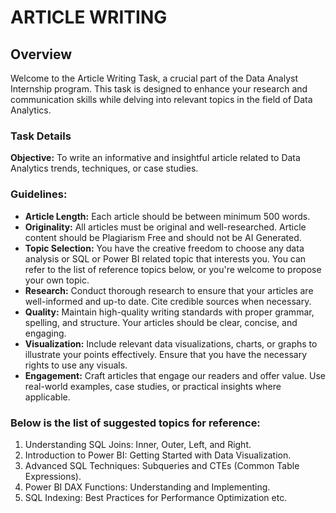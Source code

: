 # ARTICLE WRITING

## Overview
Welcome to the Article Writing Task, a crucial part of the Data Analyst Internship program. This task is designed to enhance your research and communication skills while delving into relevant topics in the field of Data Analytics.

### Task Details

**Objective:** To write an informative and insightful article related to Data Analytics trends, techniques, or case studies.

### Guidelines:
* **Article Length:** Each article should be between minimum 500 words.
* **Originality:** All articles must be original and well-researched. Article content should be
Plagiarism Free and should not be AI Generated.
* **Topic Selection:** You have the creative freedom to choose any data analysis or SQL or
Power BI related topic that interests you. You can refer to the list of reference topics
below, or you're welcome to propose your own topic.
* **Research:** Conduct thorough research to ensure that your articles are well-informed and
up-to date. Cite credible sources when necessary.
* **Quality:** Maintain high-quality writing standards with proper grammar, spelling, and
structure. Your articles should be clear, concise, and engaging.
* **Visualization:** Include relevant data visualizations, charts, or graphs to illustrate your
points effectively. Ensure that you have the necessary rights to use any visuals.
* **Engagement:** Craft articles that engage our readers and offer value. Use real-world
examples, case studies, or practical insights where applicable.

### Below is the list of suggested topics for reference:
1. Understanding SQL Joins: Inner, Outer, Left, and Right.
2. Introduction to Power BI: Getting Started with Data Visualization.
3. Advanced SQL Techniques: Subqueries and CTEs (Common Table Expressions).
4. Power BI DAX Functions: Understanding and Implementing.
5. SQL Indexing: Best Practices for Performance Optimization etc.
